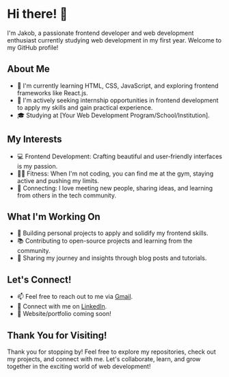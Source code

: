 # Hi there! 👋

I'm Jakob, a passionate frontend developer and web development enthusiast currently studying web development in my first year. Welcome to my GitHub profile!

## About Me

- 🌱 I'm currently learning HTML, CSS, JavaScript, and exploring frontend frameworks like React.js.
- 💼 I'm actively seeking internship opportunities in frontend development to apply my skills and gain practical experience.
- 🎓 Studying at [Your Web Development Program/School/Institution].

## My Interests

- 💻 Frontend Development: Crafting beautiful and user-friendly interfaces is my passion.
- 🏋️‍♂️ Fitness: When I'm not coding, you can find me at the gym, staying active and pushing my limits.
- 🤝 Connecting: I love meeting new people, sharing ideas, and learning from others in the tech community.

## What I'm Working On

- 🚀 Building personal projects to apply and solidify my frontend skills.
- 📚 Contributing to open-source projects and learning from the community.
- 📝 Sharing my journey and insights through blog posts and tutorials.

## Let's Connect!

- 📫 Feel free to reach out to me via [Gmail](jkberiksson@gmail.com).
- 🔗 Connect with me on [LinkedIn](https://www.linkedin.com/in/jakob-eriksson-60904b207/).
- 💬 Website/portfolio coming soon!

## Thank You for Visiting!

Thank you for stopping by! Feel free to explore my repositories, check out my projects, and connect with me. Let's collaborate, learn, and grow together in the exciting world of web development!
